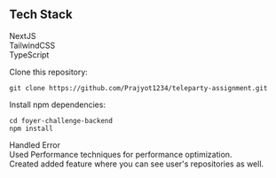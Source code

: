 <h2>Tech Stack</h2>
NextJS <br />
TailwindCSS <br />
TypeScript <br />

Clone this repository:

```
git clone https://github.com/Prajyot1234/teleparty-assignment.git
```

Install npm dependencies:

```
cd foyer-challenge-backend
npm install
```


Handled Error  <br />
Used Performance techniques for performance optimization.  <br />
Created added feature where you can see user's repositories as well.  <br />
